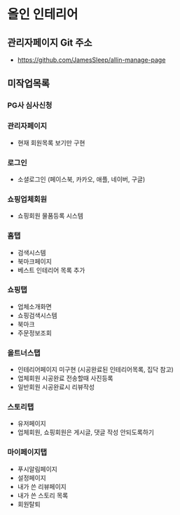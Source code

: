 # 올인 인테리어

## 관리자페이지 Git 주소
* https://github.com/JamesSleep/allin-manage-page

## 미작업목록

### PG사 심사신청

### 관리자페이지
* 현재 회원목록 보기만 구현

### 로그인
* 소셜로그인 (페이스북, 카카오, 애플, 네이버, 구글)

### 쇼핑업체회원
* 쇼핑회원 물품등록 시스템

### 홈탭
* 검색시스템
* 북마크페이지
* 베스트 인테리어 목록 추가

### 쇼핑탭
* 업체소개화면
* 쇼핑검색시스템
* 북마크
* 주문정보조회

### 올트너스탭
* 인테리어페이지 미구현 (시공완료된 인테리어목록, 집닥 참고)
* 업체회원 시공완료 전송할때 사진등록
* 일반회원 시공완료시 리뷰작성

### 스토리탭
* 유저페이지
* 업체회원, 쇼핑회원은 게시글, 댓글 작성 안되도록하기

### 마이페이지탭
* 푸시알림페이지
* 설정페이지
* 내가 쓴 리뷰페이지
* 내가 쓴 스토리 목록
* 회원탈퇴